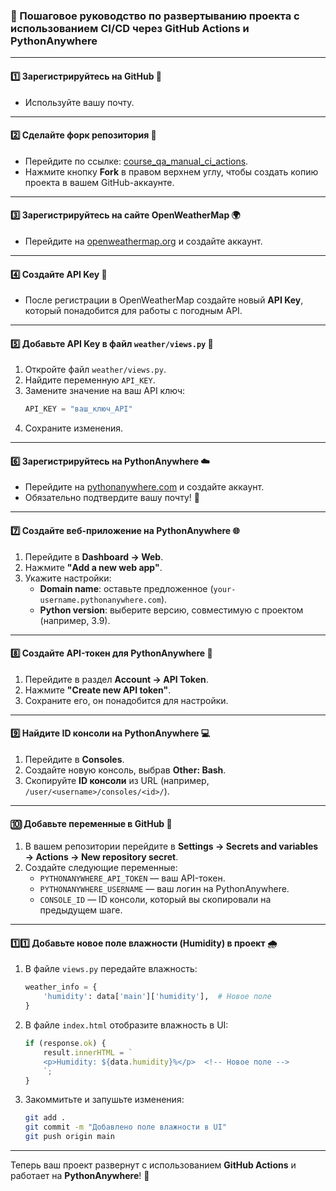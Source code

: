 ### 🌟 Пошаговое руководство по развертыванию проекта с использованием **CI/CD через GitHub Actions и PythonAnywhere**



---

#### 1️⃣ Зарегистрируйтесь на GitHub 🐙  
- Используйте вашу почту.

---

#### 2️⃣ Сделайте форк репозитория 📂  
- Перейдите по ссылке: [course_qa_manual_ci_actions](https://github.com/danilfg/course_qa_manual_ci_actions).  
- Нажмите кнопку **Fork** в правом верхнем углу, чтобы создать копию проекта в вашем GitHub-аккаунте.

---

#### 3️⃣ Зарегистрируйтесь на сайте OpenWeatherMap 🌍  
- Перейдите на [openweathermap.org](https://openweathermap.org/) и создайте аккаунт.

---

#### 4️⃣ Создайте API Key 🔑  
- После регистрации в OpenWeatherMap создайте новый **API Key**, который понадобится для работы с погодным API.

---

#### 5️⃣ Добавьте API Key в файл `weather/views.py` 🔧  
1. Откройте файл `weather/views.py`.  
2. Найдите переменную `API_KEY`.  
3. Замените значение на ваш API ключ:  
   ```python
   API_KEY = "ваш_ключ_API"
   ```
4. Сохраните изменения.

---

#### 6️⃣ Зарегистрируйтесь на PythonAnywhere ☁️  
- Перейдите на [pythonanywhere.com](https://www.pythonanywhere.com/) и создайте аккаунт.  
- Обязательно подтвердите вашу почту! 📧

---

#### 7️⃣ Создайте веб-приложение на PythonAnywhere 🌐  
1. Перейдите в **Dashboard → Web**.  
2. Нажмите **"Add a new web app"**.  
3. Укажите настройки:  
   - **Domain name**: оставьте предложенное (`your-username.pythonanywhere.com`).  
   - **Python version**: выберите версию, совместимую с проектом (например, 3.9).

---

#### 8️⃣ Создайте API-токен для PythonAnywhere 🔐  
1. Перейдите в раздел **Account → API Token**.  
2. Нажмите **"Create new API token"**.  
3. Сохраните его, он понадобится для настройки.  

---

#### 9️⃣ Найдите ID консоли на PythonAnywhere 💻  
1. Перейдите в **Consoles**.  
2. Создайте новую консоль, выбрав **Other: Bash**.  
3. Скопируйте **ID консоли** из URL (например, `/user/<username>/consoles/<id>/`).

---

#### 🔟 Добавьте переменные в GitHub 🔧  
1. В вашем репозитории перейдите в **Settings → Secrets and variables → Actions → New repository secret**.  
2. Создайте следующие переменные:  
   - `PYTHONANYWHERE_API_TOKEN` — ваш API-токен.  
   - `PYTHONANYWHERE_USERNAME` — ваш логин на PythonAnywhere.  
   - `CONSOLE_ID` — ID консоли, который вы скопировали на предыдущем шаге.  

---

#### 1️⃣1️⃣ Добавьте новое поле влажности (Humidity) в проект 🌧️  
1. В файле `views.py` передайте влажность:  
   ```python
   weather_info = {
       'humidity': data['main']['humidity'],  # Новое поле
   }
   ```
2. В файле `index.html` отобразите влажность в UI:  
   ```javascript
   if (response.ok) {
       result.innerHTML = `
       <p>Humidity: ${data.humidity}%</p>  <!-- Новое поле -->
       `;
   }
   ```

3. Закоммитьте и запушьте изменения:  
   ```bash
   git add .
   git commit -m "Добавлено поле влажности в UI"
   git push origin main
   ```

---

Теперь ваш проект развернут с использованием **GitHub Actions** и работает на **PythonAnywhere**! 🚀
